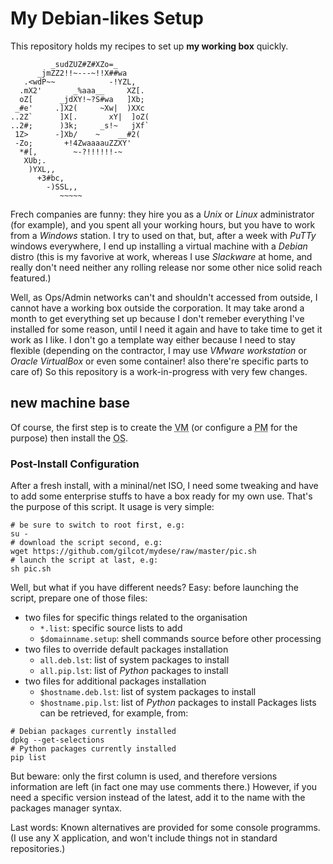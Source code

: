 # My Debian-likes Setup

This repository holds my recipes to set up **my working box** quickly.

             _sudZUZ#Z#XZo=_
          _jmZZ2!!~---~!!X##wa
       .<wdP~~            -!YZL,
      .mX2'       _%aaa__     XZ[.
      oZ[      _jdXY!~?S#wa   ]Xb;
     _#e'     .]X2(     ~Xw|  )XXc
    ..2Z`      ]X[.       xY|  ]oZ(
    ..2#;      )3k;     _s!~   jXf`
     1Z>      -]Xb/    ~    __#2(
     -Zo;       +!4ZwaaaauZZXY'
      *#[,        ~-?!!!!!!-~
       XUb;.
        )YXL,,
          +3#bc,
            -)SSL,,
               ~~~~~

Frech companies are funny: they hire you as a _Unix_ or _Linux_ 
administrator (for example), and you spent all your working hours,
but you have to work from a _Windows_ station. I try to used on that,
but, after a week with _PuTTy_ windows everywhere, I end up installing
a virtual machine with a _Debian_ distro (this is my favorive at work,
whereas I use _Slackware_ at home, and really don't need neither any
rolling release nor some other nice solid reach featured.)

Well, as Ops/Admin networks can't and shouldn't accessed from outside, I
cannot have a working box outside the corporation. It may take arond a
month to get everything set up because I don't remeber everything I've
installed for some reason, until I need it again and have to take time to
get it work as I like. I don't go a template way either because I need to
stay flexible (depending on the contractor, I may use _VMware workstation_
or _Oracle VirtualBox_ or even some container! also there're specific parts
to care of) So this repository is a work-in-progress with very few changes.

## new machine base

Of course, the first step is to create the <abbr
title="virtual machine">VM</abbr> (or configure a <abbr
title="physical machine">PM</abbr> for the purpose) then install the 
<abbr title="operating system">OS</abbr>.

### Post-Install Configuration

After a fresh install, with a mininal/net ISO, I need some tweaking and
have to add some enterprise stuffs to have a box ready for my own use.
That's the purpose of this script. It usage is very simple:
```shell
# be sure to switch to root first, e.g:
su -
# download the script second, e.g:
wget https://github.com/gilcot/mydese/raw/master/pic.sh
# launch the script at last, e.g:
sh pic.sh
```
Well, but what if you have different needs? Easy: before launching the
script, prepare one of those files:
  - two files for specific things related to the organisation
    - `*.list`: specific source lists to add
    - `$domainname.setup`: shell commands source before other processing
  - two files to override default packages installation
    - `all.deb.lst`: list of system packages to install
    - `all.pip.lst`: list of _Python_ packages to install
  - two files for additional packages installation
    - `$hostname.deb.lst`: list of system packages to install
    - `$hostname.pip.lst`: list of _Python_ packages to install
Packages lists can be retrieved, for example, from:
```shell
# Debian packages currently installed
dpkg --get-selections
# Python packages currently installed
pip list
```
But beware: only the first column is used, and therefore versions
information are left (in fact one may use comments there.) However,
if you need a specific version instead of the latest, add it to the
name with the packages manager syntax.

Last words: Known alternatives are provided for some console programms.
(I use any X application, and won't include things not in standard
repositories.)

